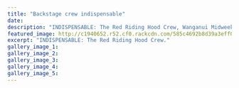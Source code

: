 ```yaml
---
title: "Backstage crew indispensable"
date: 
description: "INDISPENSABLE: The Red Riding Hood Crew, Wanganui Midweek article on 7/12/16..."
featured_image: http://c1940652.r52.cf0.rackcdn.com/585c4692b8d39a3eff001171/Red-Riding-Hood-Crew-Midweek-7-Dec-2016.jpg
excerpt: "INDISPENSABLE: The Red Riding Hood Crew."
gallery_image_1: 
gallery_image_2: 
gallery_image_3: 
gallery_image_4: 
gallery_image_5: 
---
```

